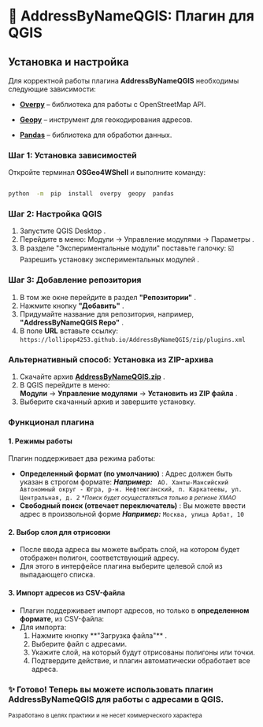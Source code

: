 
# 📍 AddressByNameQGIS: Плагин для QGIS

  

## **Установка и настройка**

  

Для корректной работы плагина **AddressByNameQGIS** необходимы следующие зависимости:

-  **[Overpy](https://pypi.org/project/overpy/)** – библиотека для работы с OpenStreetMap API.

-  **[Geopy](https://pypi.org/project/geopy/)** – инструмент для геокодирования адресов.

-  **[Pandas](https://pypi.org/project/pandas/)** – библиотека для обработки данных.

### **Шаг 1: Установка зависимостей**

Откройте терминал **OSGeo4WShell** и выполните команду:

```bash

python  -m  pip  install  overpy  geopy  pandas

```

### **Шаг 2: Настройка QGIS**
1. Запустите QGIS Desktop .
2. Перейдите в меню:
 Модули → Управление модулями → Параметры .
3. В разделе "Экспериментальные модули" поставьте галочку:
☑️ Разрешить установку экспериментальных модулей .
### **Шаг 3: Добавление репозитория**
1.  В том же окне перейдите в раздел **"Репозитории"** .
2.  Нажмите кнопку **"Добавить"** .
3.  Придумайте название для репозитория, например, **"AddressByNameQGIS Repo"** .
4. В поле **URL** вставьте ссылку:
```https://lollipop4253.github.io/AddressByNameQGIS/zip/plugins.xml```
### **Альтернативный способ: Установка из ZIP-архива**
1.  Скачайте архив **[AddressByNameQGIS.zip](https://lollipop4253.github.io/AddressByNameQGIS/zip/AddressByNameQGIS.zip?spm=a2ty_o01.29997173.0.0.4406c921dBCYA5&file=AddressByNameQGIS.zip)** .
2.  В QGIS перейдите в меню:  
    **Модули** → **Управление модулями** → **Установить из ZIP файла** .
3.  Выберите скачанный архив и завершите установку.

### **Функционал плагина**

#### **1. Режимы работы**

Плагин поддерживает два режима работы:
-   **Определенный формат (по умолчанию)** : Адрес должен быть указан в строгом формате:
  ***Например:***
   ``` АО. Ханты-Мансийский Автономный округ - Югра, р-н. Нефтеюганский, п. Каркатеевы, ул. Центральная, д. 2```
   <small>\**Поиск будет осуществляться только в регионе ХМАО*</small>
-   **Свободный поиск (отвечает переключатель)** : Вы можете ввести адрес в произвольной форме 
   ***Например:***
```Москва, улица Арбат, 10```
#### **2. Выбор слоя для отрисовки**
-   После ввода адреса вы можете выбрать слой, на котором будет отображен полигон, соответствующий адресу.
-   Для этого в интерфейсе плагина выберите целевой слой из выпадающего списка.
#### **3. Импорт адресов из CSV-файла**
-   Плагин поддерживает импорт адресов, но только в __определенном формате__, из CSV-файла:
-   Для импорта:<ol type="1">
    <li>Нажмите кнопку **"Загрузка файла"** .
    <li> Выберите файл с адресами.
     <li>Укажите слой, на который будут отрисованы полигоны или точки.
     <li>Подтвердите действие, и плагин автоматически обработает все адреса.
    </ol>

### ✨ **Готово!** Теперь вы можете использовать плагин **AddressByNameQGIS** для работы с адресами в QGIS.

<small>Разработано в целях практики и не несет коммерческого характера</small>
